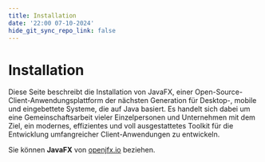 ```yaml
---
title: Installation
date: '22:00 07-10-2024'
hide_git_sync_repo_link: false
---
```


# Installation

Diese Seite beschreibt die Installation von JavaFX, einer Open-Source-Client-Anwendungsplattform der nächsten Generation für Desktop-, mobile und eingebettete Systeme, die auf Java basiert. Es handelt sich dabei um eine Gemeinschaftsarbeit vieler Einzelpersonen und Unternehmen mit dem Ziel, ein modernes, effizientes und voll ausgestattetes Toolkit für die Entwicklung umfangreicher Client-Anwendungen zu entwickeln.

Sie können **JavaFX** von [openjfx.io](https://openjfx.io/index.html) beziehen.